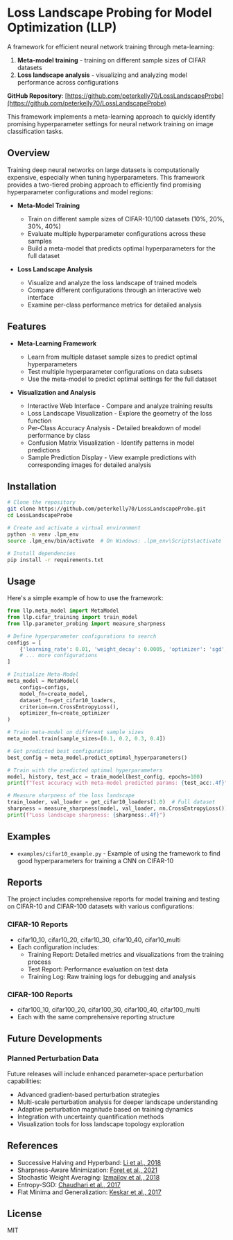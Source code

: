 # Loss Landscape Probing for Model Optimization (LLP)

A framework for efficient neural network training through meta-learning:
1. **Meta-model training** - training on different sample sizes of CIFAR datasets
2. **Loss landscape analysis** - visualizing and analyzing model performance across configurations

**GitHub Repository**: [https://github.com/peterkelly70/LossLandscapeProbe](https://github.com/peterkelly70/LossLandscapeProbe)

This framework implements a meta-learning approach to quickly identify promising hyperparameter settings for neural network training on image classification tasks.

## Overview

Training deep neural networks on large datasets is computationally expensive, especially when tuning hyperparameters. This framework provides a two-tiered probing approach to efficiently find promising hyperparameter configurations and model regions:

- **Meta-Model Training**
  - Train on different sample sizes of CIFAR-10/100 datasets (10%, 20%, 30%, 40%)
  - Evaluate multiple hyperparameter configurations across these samples
  - Build a meta-model that predicts optimal hyperparameters for the full dataset

- **Loss Landscape Analysis**
  - Visualize and analyze the loss landscape of trained models
  - Compare different configurations through an interactive web interface
  - Examine per-class performance metrics for detailed analysis

## Features

- **Meta-Learning Framework**
  - Learn from multiple dataset sample sizes to predict optimal hyperparameters
  - Test multiple hyperparameter configurations on data subsets
  - Use the meta-model to predict optimal settings for the full dataset

- **Visualization and Analysis**
  - Interactive Web Interface - Compare and analyze training results
  - Loss Landscape Visualization - Explore the geometry of the loss function
  - Per-Class Accuracy Analysis - Detailed breakdown of model performance by class
  - Confusion Matrix Visualization - Identify patterns in model predictions
  - Sample Prediction Display - View example predictions with corresponding images for detailed analysis

## Installation

```bash
# Clone the repository
git clone https://github.com/peterkelly70/LossLandscapeProbe.git
cd LossLandscapeProbe

# Create and activate a virtual environment
python -m venv .lpm_env
source .lpm_env/bin/activate  # On Windows: .lpm_env\Scripts\activate

# Install dependencies
pip install -r requirements.txt
```

## Usage

Here's a simple example of how to use the framework:

```python
from llp.meta_model import MetaModel
from llp.cifar_training import train_model
from llp.parameter_probing import measure_sharpness

# Define hyperparameter configurations to search
configs = [
    {'learning_rate': 0.01, 'weight_decay': 0.0005, 'optimizer': 'sgd', 'momentum': 0.9},
    # ... more configurations
]

# Initialize Meta-Model
meta_model = MetaModel(
    configs=configs,
    model_fn=create_model,
    dataset_fn=get_cifar10_loaders,
    criterion=nn.CrossEntropyLoss(),
    optimizer_fn=create_optimizer
)

# Train meta-model on different sample sizes
meta_model.train(sample_sizes=[0.1, 0.2, 0.3, 0.4])

# Get predicted best configuration
best_config = meta_model.predict_optimal_hyperparameters()

# Train with the predicted optimal hyperparameters
model, history, test_acc = train_model(best_config, epochs=100)
print(f"Test accuracy with meta-model predicted params: {test_acc:.4f}")

# Measure sharpness of the loss landscape
train_loader, val_loader = get_cifar10_loaders(1.0)  # Full dataset
sharpness = measure_sharpness(model, val_loader, nn.CrossEntropyLoss())
print(f"Loss landscape sharpness: {sharpness:.4f}")
```

## Examples

- `examples/cifar10_example.py` - Example of using the framework to find good hyperparameters for training a CNN on CIFAR-10

## Reports

The project includes comprehensive reports for model training and testing on CIFAR-10 and CIFAR-100 datasets with various configurations:

### CIFAR-10 Reports
- cifar10_10, cifar10_20, cifar10_30, cifar10_40, cifar10_multi
- Each configuration includes:
  - Training Report: Detailed metrics and visualizations from the training process
  - Test Report: Performance evaluation on test data
  - Training Log: Raw training logs for debugging and analysis

### CIFAR-100 Reports
- cifar100_10, cifar100_20, cifar100_30, cifar100_40, cifar100_multi
- Each with the same comprehensive reporting structure

## Future Developments

### Planned Perturbation Data
Future releases will include enhanced parameter-space perturbation capabilities:
- Advanced gradient-based perturbation strategies
- Multi-scale perturbation analysis for deeper landscape understanding
- Adaptive perturbation magnitude based on training dynamics
- Integration with uncertainty quantification methods
- Visualization tools for loss landscape topology exploration

## References

- Successive Halving and Hyperband: [Li et al., 2018](https://proceedings.mlr.press/v80/li18a.html)
- Sharpness-Aware Minimization: [Foret et al., 2021](https://arxiv.org/abs/2010.01412)
- Stochastic Weight Averaging: [Izmailov et al., 2018](https://arxiv.org/abs/1803.05407)
- Entropy-SGD: [Chaudhari et al., 2017](https://openreview.net/forum?id=B1YfZsNFl)
- Flat Minima and Generalization: [Keskar et al., 2017](https://openreview.net/forum?id=Sy8gdB9xx)

## License

MIT
